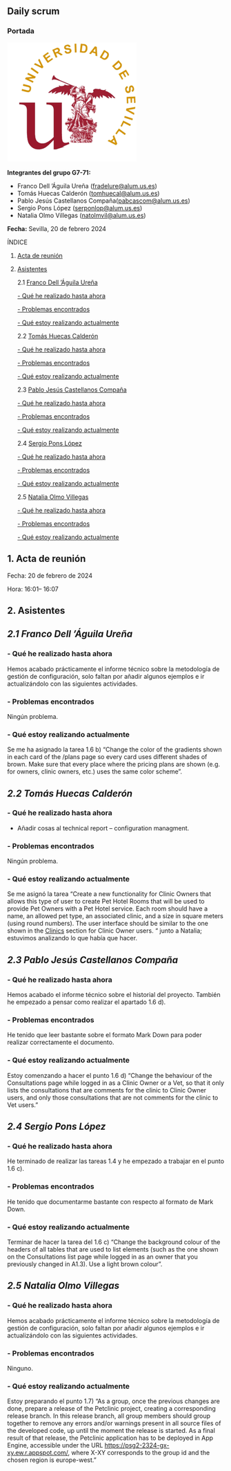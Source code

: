 ﻿## **Daily scrum**

### Portada
![](Logo_US.png)




**Integrantes del grupo G7-71:**

- Franco Dell ’Águila Ureña (<fradelure@alum.us.es>)
- Tomás Huecas Calderón (<tomhuecal@alum.us.es>)
- Pablo Jesús Castellanos Compaña(<pabcascom@alum.us.es>)
- Sergio Pons López (<serponlop@alum.us.es>)
- Natalia Olmo Villegas (<natolmvil@alum.us.es>)

**Fecha:** Sevilla, 20 de febrero 2024

ÍNDICE

1. [Acta de reunión	](#_toc1950218427)

2. [Asistentes	](#_toc1057004883)

    2.1 [ Franco Dell ’Águila Ureña	](#_toc1873891136)

     [- Qué he realizado hasta ahora	](#_toc1934329649)

     [- Problemas encontrados	](#_toc1456812546)

     [- Qué estoy realizando actualmente	](#_toc1143339800)

    2.2 [Tomás Huecas Calderón	](#_toc1024244855)

     [- Qué he realizado hasta ahora	](#_toc1341301289)

     [- Problemas encontrados	](#_toc1041863591)

     [- Qué estoy realizando actualmente	](#_toc426952995)

    2.3 [ Pablo Jesús Castellanos Compaña	](#_toc1149531319)

     [- Qué he realizado hasta ahora	](#_toc1193304522)

     [- Problemas encontrados	](#_toc803281040)

     [- Qué estoy realizando actualmente	](#_toc1712911188)

    2.4 [ Sergio Pons López	](#_toc1135947253)

     [- Qué he realizado hasta ahora	](#_toc630852415)

     [- Problemas encontrados	](#_toc648540691)

     [- Qué estoy realizando actualmente	](#_toc1610684052)

    2.5 [ Natalia Olmo Villegas	](#_toc1460195857)

     [- Qué he realizado hasta ahora	](#_toc2054412013)

     [- Problemas encontrados	](#_toc177483444)

     [- Qué estoy realizando actualmente	](#_toc371937477)




<div id='_toc1950218427'></div>

## 1. Acta de reunión
Fecha: 20 de febrero de 2024

Hora: 16:01– 16:07

<div id='_toc1057004883'></div>

## 2. Asistentes

<div id='_toc1873891136'></div>

## *2.1 Franco Dell ’Águila Ureña*

<div id='_toc1934329649'></div>

### - Qué he realizado hasta ahora

Hemos acabado prácticamente el informe técnico sobre la metodología de gestión de configuración, solo faltan por añadir algunos ejemplos e ir actualizándolo con las siguientes actividades.

<div id='_toc1456812546'></div>

### - Problemas encontrados

Ningún problema.

<div id='_toc1143339800'></div>

### - Qué estoy realizando actualmente

Se me ha asignado la tarea 1.6 b) “Change the color of the gradients shown in each card of the /plans page so every card uses different shades of brown. Make sure that every place where the pricing plans are shown (e.g. for owners, clinic owners, etc.) uses the same color scheme”.

<div id='_toc1024244855'></div>

## *2.2 Tomás Huecas Calderón* 

<div id='_toc1341301289'></div>

### - Qué he realizado hasta ahora

- Añadir cosas al technical report – configuration managment.

<div id='_toc1041863591'></div>

### - Problemas encontrados

Ningún problema.

<div id='_toc426952995'></div>

### - Qué estoy realizando actualmente

Se me asignó la tarea “Create a new functionality for Clinic Owners that allows this type of user to create Pet Hotel Rooms that will be used to provide Pet Owners with a Pet Hotel service. Each room should have a name, an allowed pet type, an associated clinic, and a size in square meters (using round numbers). The user interface should be similar to the one shown in the [Clinics](https://psg2-2324-gx-xy.ew.r.appspot.com/clinics) section for Clinic Owner users. “ junto a Natalia; estuvimos analizando lo que había que hacer.


<div id='_toc1149531319'></div>

## *2.3 Pablo Jesús Castellanos Compaña*

<div id='_toc1193304522'></div>

### - Qué he realizado hasta ahora

Hemos acabado el informe técnico sobre el historial del proyecto. También he empezado a pensar como realizar el apartado 1.6 d).

<div id='_toc803281040'></div>

### - Problemas encontrados

He tenido que leer bastante sobre el formato Mark Down para poder realizar correctamente el documento.

<div id='_toc1712911188'></div>

### - Qué estoy realizando actualmente

Estoy comenzando a hacer el punto 1.6 d) “Change the behaviour of the Consultations page while logged in as a Clinic Owner or a Vet, so that it only lists the consultations that are comments for the clinic to Clinic Owner users, and only those consultations that are not comments for the clinic to Vet users.”

<div id='_toc1135947253'></div>

## *2.4 Sergio Pons López*

<div id='_toc630852415'></div>

### - Qué he realizado hasta ahora

He terminado de realizar las tareas 1.4 y he empezado a trabajar en el punto 1.6 c). 

<div id='_toc648540691'></div>

### - Problemas encontrados

He tenido que documentarme bastante con respecto al formato de Mark Down.

<div id='_toc1610684052'></div>

### - Qué estoy realizando actualmente

Terminar de hacer la tarea del 1.6 c) “Change the background colour of the headers of all tables that are used to list elements (such as the one shown on the Consultations list page while logged in as an owner that you previously changed in A1.3). Use a light brown colour”.

<div id='_toc1460195857'></div>

## *2.5 Natalia Olmo Villegas*

<div id='_toc2054412013'></div>

### - Qué he realizado hasta ahora

Hemos acabado prácticamente el informe técnico sobre la metodología de gestión de configuración, solo faltan por añadir algunos ejemplos e ir actualizándolo con las siguientes actividades.

<div id='_toc177483444'></div>

### - Problemas encontrados

Ninguno.

<div id='_toc371937477'></div>

### - Qué estoy realizando actualmente

Estoy preparando el punto 1.7) “As a group, once the previous changes are done, prepare a release of the Petclinic project, creating a corresponding release branch. In this release branch, all group members should group together to remove any errors and/or warnings present in all source files of the developed code, up until the moment the release is started. As a final result of that release, the Petclinic application has to be deployed in App Engine, accessible under the URL https://psg2-2324-gx-xy.ew.r.appspot.com/, where X-XY corresponds to the group id and the chosen region is europe-west.”






